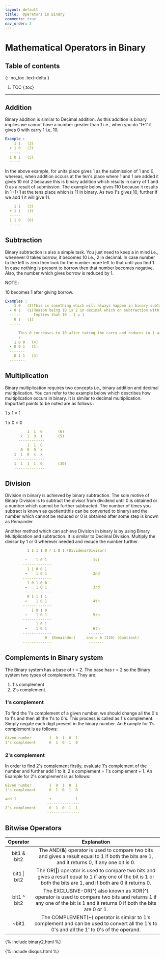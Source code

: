 ```yaml
---
layout: default
title:  Operators in Binary
comments: true
nav_order: 2
---
```


# Mathematical Operators in Binary


## Table of contents
{: .no_toc .text-delta }

1. TOC
{:toc}

---

## Addition
Binary addition is similar to Decimal addition. As this addition is binary implies we cannot have a number 
greater than 1 i.e., when you do '1+1' it gives 0 with carry 1 i.e, 10.
```yaml 
Example :
    1 1   (3)
  + 1 0   (2)
  -----
  1 0 1   (5)
  -----
```
In the above example, for units place gives 1 as the submission of 1 and 0, whereas, when addition occurs 
at the ten's place where 1 and 1 are added it gives 10 not 2 because this is binary addition which results in 
carry of 1 and 0 as a result of submission.
The example below gives 110 because it results in 1+1+1 at the tens place which is 11 in binary. As two 1's gives 
10, further if we add 1 it will give 11.
```yaml
    1 1   (3)
  + 1 1   (3)
  -----
  1 1 0   (6)
  -----
```

## Subtraction
Binary subtraction is also a simple task. You just need to keep a in mind i.e., whenever 0 takes borrow, it becomes 10 i.e., 2 in decimal.
In case number to the left is zero then look for the number more left to that until you find 1.
In case nothing is present to borrow then that number becomes negative. Also, the number which gives borrow is reduced by 1.

NOTE :

10 becomes 1 after giving borrow.
```yaml
Examples :
    1 0   (2)This is something which will always happen in binary subtraction. Keep in mind i.e., 10-1=1
  - 0 1   (1)Reason being 10 is 2 in decimal which on subtraction with 1 gives 1.
  -----      Implies that 10 - 1 = 1
    0 1   (1)
  -----

      This 0 increases to 10 after taking the carry and reduces to 1 after giving the borrow.
      /
    1 0 0   (4)
  - 0 0 1   (1)
  -------
    0 1 1   (3)
  -------
```

## Multiplication
Binary multiplication requires two concepts i.e., binary addition and decimal multiplication. You can refer to the example below which 
describes how multiplication occurs in binary. It is similar to decimal multiplication. Important points to be noted are as follows :

1 x 1 = 1

1 x 0 = 0
```yaml
          1  1  0       (6)
       x  1  0  1       (5)
      ------------
          1  1  0
       0  0  0  x
    1  1  0  x  x
    --------------
    1  1  1  1  0       (30)
    --------------
```

## Division
Division in biinary is achieved by binary subtraction. The sole motive of Binary Division is to subtract the divisor from dividend 
until 0 is obtained or a number which cannot be further subtracted. The number of times you subtract is known as quotient(this can be converted to binary) and the number which cannot be reduced or 0 is obtained after some step is known as Remainder.

Another method which can achieve Division in binary is by using Binary Multiplication and subtraction. It is similar 
to Decimal Division. Multiply the divisor by 1 or 0 wherever needed and reduce the number further.
```yaml
          1 1 1 1 0 / 1 0 1 (Dividend/Divisor)
  
         -    1 0 1                     1st
        -------------
          1 1 0 0 1
         -    1 0 1                     2nd
        -------------
          1 0 1 0 0
         -    1 0 1                     3rd
        -------------
          0 1 1 1 1
         -    1 0 1                     4th
        -------------
            1 0 1 0
         -    1 0 1                     5th
        -------------
              1 0 1
         -    1 0 1                     6th
        -------------                 -------
                  0  (Remainder)     ans = 6 (110) (Quotient)
        -------------                 -------
```

## Complements in Binary system

The Binary system has a base of r = 2.
The base has r = 2 so the Binary system two types of complements. They are:
1. 1's complement 
2. 2's complement.

### 1's complement

To find the 1's complement of a given number, we should change all the 0's to 1's and then all the 1's to 0's. This process is called as 1's complement. Simply negate each digit present in the binary number.
An Example for 1's complement is as follows:

```yaml
Given number        1  0  1  0  1
1's complement      0  1  0  1  0
```
### 2's complement

In order to find 2's complement firstly, evaluate 1's complement of the number and further add 1 to it.
2's complement = 1's complement + 1.
An Example for 2's complement is as follows:

```yaml
Given number        1  0  1  0  1
1's complement      0  1  0  1  0

add 1               +           1
                   ---------------
2's complement      0  1  0  1  1
                   ---------------
```

## Bitwise Operators

|Operator   |    Explanation   |
|:---------:|:----------------:|
|bit1 & bit2 | The AND(**&**) operator is used to compare two bits and gives a result equal to 1 if both the bits are 1, and it returns 0, if any one bit is 0.|
|bit1 &#124; bit2 | The OR(**&#124;**) operator is used to compare two bits and gives a result equal to 1 if any one of the bit is 1 or both the bits are 1, and if both are 0 it returns 0.|
|bit1 ^ bit2 | The EXCLUSIVE-OR(**^**) also known as XOR(**^**) operator is used to compare two bits and returns 1 if any one of the bit is 1 and it returns 0 if both the bits are 0 or 1.|
|~bit1 | The COMPLEMENT(**~**) operator is similar to 1's complement and can be used to convert all the 1's to 0's and all the 1' to 0's of the operand.|


{% include binary2.html %}


{% include disqus.html %}
